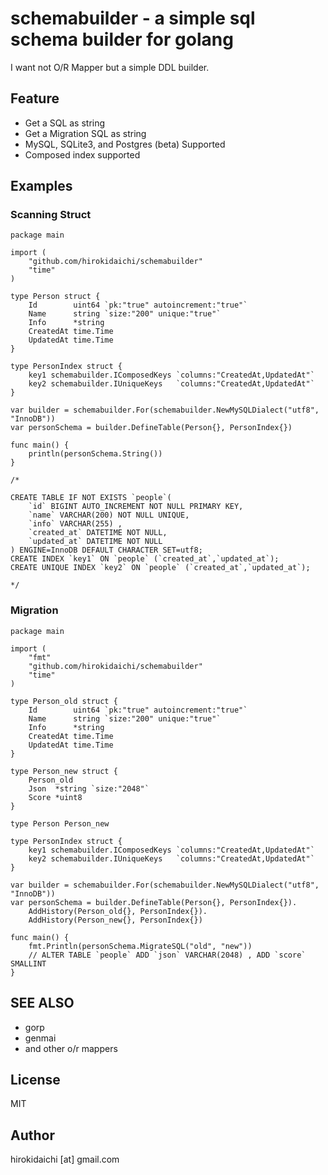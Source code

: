 
schemabuilder - a simple sql schema builder for golang
=====

I want not O/R Mapper but a simple DDL builder. 

## Feature

+ Get a SQL as string
+ Get a Migration SQL as string 
+ MySQL, SQLite3, and Postgres (beta) Supported
+ Composed index supported


## Examples

### Scanning Struct

```
package main

import (
	"github.com/hirokidaichi/schemabuilder"
	"time"
)

type Person struct {
	Id        uint64 `pk:"true" autoincrement:"true"`
	Name      string `size:"200" unique:"true"`
	Info      *string
	CreatedAt time.Time
	UpdatedAt time.Time
}

type PersonIndex struct {
	key1 schemabuilder.IComposedKeys `columns:"CreatedAt,UpdatedAt"`
	key2 schemabuilder.IUniqueKeys   `columns:"CreatedAt,UpdatedAt"`
}

var builder = schemabuilder.For(schemabuilder.NewMySQLDialect("utf8", "InnoDB"))
var personSchema = builder.DefineTable(Person{}, PersonIndex{})

func main() {
	println(personSchema.String())
}

/*

CREATE TABLE IF NOT EXISTS `people`(
    `id` BIGINT AUTO_INCREMENT NOT NULL PRIMARY KEY,
    `name` VARCHAR(200) NOT NULL UNIQUE,
    `info` VARCHAR(255) ,
    `created_at` DATETIME NOT NULL,
    `updated_at` DATETIME NOT NULL
) ENGINE=InnoDB DEFAULT CHARACTER SET=utf8;
CREATE INDEX `key1` ON `people` (`created_at`,`updated_at`);
CREATE UNIQUE INDEX `key2` ON `people` (`created_at`,`updated_at`);

*/

```

### Migration

```
package main

import (
	"fmt"
	"github.com/hirokidaichi/schemabuilder"
	"time"
)

type Person_old struct {
	Id        uint64 `pk:"true" autoincrement:"true"`
	Name      string `size:"200" unique:"true"`
	Info      *string
	CreatedAt time.Time
	UpdatedAt time.Time
}

type Person_new struct {
	Person_old
	Json  *string `size:"2048"`
	Score *uint8
}

type Person Person_new

type PersonIndex struct {
	key1 schemabuilder.IComposedKeys `columns:"CreatedAt,UpdatedAt"`
	key2 schemabuilder.IUniqueKeys   `columns:"CreatedAt,UpdatedAt"`
}

var builder = schemabuilder.For(schemabuilder.NewMySQLDialect("utf8", "InnoDB"))
var personSchema = builder.DefineTable(Person{}, PersonIndex{}).
	AddHistory(Person_old{}, PersonIndex{}).
	AddHistory(Person_new{}, PersonIndex{})

func main() {
	fmt.Println(personSchema.MigrateSQL("old", "new"))
	// ALTER TABLE `people` ADD `json` VARCHAR(2048) , ADD `score` SMALLINT
}
```

## SEE ALSO

+ gorp
+ genmai
+ and other o/r mappers

## License

MIT

## Author

hirokidaichi [at] gmail.com

